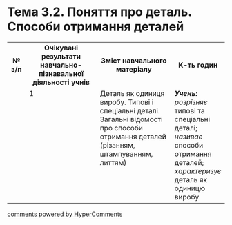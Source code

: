 <div id="hypercomments_widget" class="js-hypercomments-widget invisible"></div>

# Тема 3.2. Поняття про деталь. Способи  отримання деталей 

<table>
  <tr>
    <td width="10%" align="center"><b>№ з/п</b></td>
    <td width="40%" align="center"><b>Очікувані результати навчально-пізнавальної діяльності учнів</b></td>
    <td width="40%" align="center"><b>Зміст навчального матеріалу</b></td>
    <td width="10%" align="center"><b>К-ть годин</b></td>
  </tr>
  <tr>
<td width="10%" style="vertical-align:top !important;"></td>
<td width="10%" style="vertical-align:top !important;">1</td>
    <td width="40%" style="vertical-align:top !important;">
Деталь як одиниця виробу. Типові і спеціальні деталі. Загальні відомості про способи отримання деталей (різанням,  штампуванням, литтям) 
</td>
    <td width="40%" style="vertical-align:top !important;">
<i><b>Учень:</b></i><br>
<i>розрізняє</i> типові та спеціальні деталі;<br>
<i>називає</i> способи отримання деталей;<br>
<i>характеризує</i> деталь як одиницю виробу
</td>
  </tr>
  </tr>
</table>

<div class="js-hypercomments-container">
<a href="http://hypercomments.com" class="hc-link" title="comments widget">comments powered by HyperComments</a>
</div>